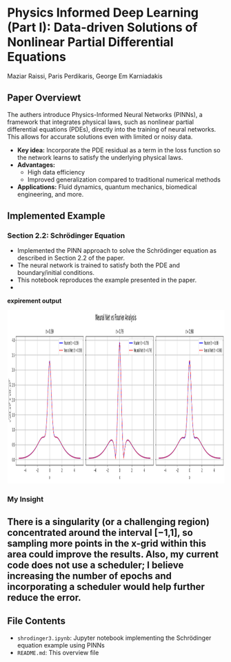 # Physics Informed Deep Learning (Part I): Data-driven Solutions of Nonlinear Partial Differential Equations

Maziar Raissi, Paris Perdikaris, George Em Karniadakis

## Paper Overviewt
The authers introduce Physics-Informed Neural Networks (PINNs), a framework that integrates physical laws, such as nonlinear partial differential equations (PDEs), directly into the training of neural networks. This allows for accurate solutions even with limited or noisy data.

- **Key idea:** Incorporate the PDE residual as a term in the loss function so the network learns to satisfy the underlying physical laws.  
- **Advantages:**  
  - High data efficiency  
  - Improved generalization compared to traditional numerical methods  
- **Applications:** Fluid dynamics, quantum mechanics, biomedical engineering, and more.


## Implemented Example

### Section 2.2: Schrödinger Equation
- Implemented the PINN approach to solve the Schrödinger equation as described in Section 2.2 of the paper.  
- The neural network is trained to satisfy both the PDE and boundary/initial conditions.  
- This notebook reproduces the example presented in the paper.
- 
**expirement output**
<p align="center">
  <img src="output.png" height="400"/>
</p>

### My Insight
There is a singularity (or a challenging region) concentrated around the interval  [−1,1], so sampling more points in the x-grid within this area could improve the results. Also, my current code does not use a scheduler; I believe increasing the number of epochs and incorporating a scheduler would help further reduce the error.
---

## File Contents

- `shrodinger3.ipynb`: Jupyter notebook implementing the Schrödinger equation example using PINNs  
- `README.md`: This overview file
